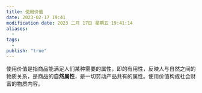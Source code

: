 ```yaml
---
title: 使用价值
date: 2023-02-17 19:41
modification date: 2023 二月 17日 星期五 19:41:14
aliases:
  - 
tags:
  - 
publish: "true"
---
```


使用价值是指商品能满足人们某种需要的属性，即的有用性，反映人与自然之间的物质关系，是商品的**自然属性**，是一切劳动产品共有的属性。使用价值构成社会财富的物质内容。